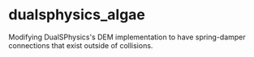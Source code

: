 # dualsphysics_algae
Modifying DualSPhysics's DEM implementation to have spring-damper connections that exist outside of collisions.
